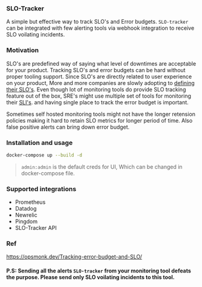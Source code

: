 ### SLO-Tracker
A simple but effective way to track SLO's and Error budgets. `SLO-tracker` can be integrated with few alerting tools via webhook integration to receive SLO voilating incidents. 

### Motivation
SLO's are predefined way of saying what level of downtimes are acceptable for your product. Tracking SLO's and error budgets can be hard without proper tooling support. Since SLO's are directly related to user experience on your product, More and more companies are slowly adopting to [defining their SLO's](https://cloud.google.com/blog/products/devops-sre/availability-part-deux-cre-life-lessons). Even though lot of monitoring tools do provide SLO tracking feature out of the box, SRE's might use multiple set of tools for monitoring their [SLI's](https://newrelic.com/blog/best-practices/best-practices-for-setting-slos-and-slis-for-modern-complex-systems). and having single place to track the error budget is important. 

Sometimes self hosted monitoring tools might not have the longer retension policies making it hard to retain SLO metrics for longer period of time. Also false positive alerts can bring down error budget. 

### Installation and usage
```sh    
docker-compose up --build -d      
```    
> `admin:admin` is the default creds for UI, Which can be changed in docker-compose file.

### Supported integrations
- Prometheus
- Datadog
- Newrelic
- Pingdom
- SLO-Tracker API 

### Ref
https://opsmonk.dev/Tracking-error-budget-and-SLO/  


#### P.S: Sending all the alerts `SLO-tracker` from your monitoring tool defeats the purpose. Please send only SLO voilating incidents to this tool.
